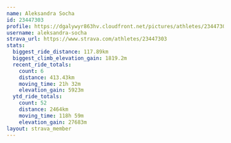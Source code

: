 ```yaml
---
name: Aleksandra Socha
id: 23447303
profile: https://dgalywyr863hv.cloudfront.net/pictures/athletes/23447303/14745546/4/large.jpg
username: aleksandra-socha
strava_url: https://www.strava.com/athletes/23447303
stats:
  biggest_ride_distance: 117.89km
  biggest_climb_elevation_gain: 1819.2m
  recent_ride_totals:
    count: 6
    distance: 413.43km
    moving_time: 21h 32m
    elevation_gain: 5923m
  ytd_ride_totals:
    count: 52
    distance: 2464km
    moving_time: 118h 59m
    elevation_gain: 27683m
layout: strava_member
--- 
```

